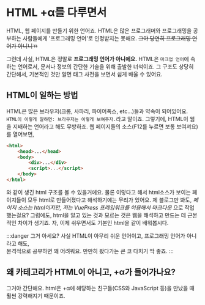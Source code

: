 # HTML +α를 다루면서
HTML, 웹 페이지를 만들기 위한 언어죠. HTML은 많은 프로그래머와 프로그래밍을 공부하는 사람들에게 '프로그래밍 언어'로 인정받지는 못해요. ~~그야 당연히 프로그래밍 언어가 아니니ㄲ~~  
  
그런데 사실, HTML은 정말로 **프로그래밍 언어가 아니에요.** HTML은 `마크업 언어`에 속하는 언어로서, 문서나 정보의 간단한 기술을 위해 출발한 녀석이죠. 그 구조도 상당히 간단해서, 기본적인 것만 알면 태그 사전을 보면서 쉽게 배울 수 있어요.
  
## HTML이 일하는 방법
HTML은 많은 브라우저(크롬, 사파리, 파이어폭스, etc...)들과 약속이 되어있어요. `HTML이 이렇게 말하면: 브라우저는 이렇게 보여주자.`라고 말이죠. 그렇기에, HTML이 웹을 지배하는 언어라고 해도 무방하죠. 웹 페이지들의 소스(F12를 누르면 보통 보여져요)를 열어보면, 
```html
<html>
    <head>...</head>
    <body>
        <div>...</div>
        <script>...</script>
    </body>
</html>
```
와 같이 생긴 html 구조를 볼 수 있을거에요. 물론 이렇다고 해서 html소스가 보이는 페이지들이 모두 html로 만들어졌다고 해석하기에는 무리가 있어요. 제 블로그만 봐도, *페이지 소스는 html이지만, 저는 VuePress 프레임워크를 이용해서 마크다운* 으로 작업했는걸요? 그럼에도, html을 알고 있는 것과 모르는 것은 웹을 해석하고 만드는 데 근본적인 차이가 생기죠. 자, 이제 쉬우면서도 기본인 html을 같이 배워봅시다.  
  
:::danger 그거 아세요?
사실 HTML이 아무리 쉬운 언어이고, 프로그래밍 언어가 아니라고 해도,  
본격적으로 공부하면 꽤 어려워요. 만만히 봤다가는 큰 코 다치기 딱 좋죠.
:::

## 왜 카테고리가 HTML이 아니고, +α가 들어가나요?
그거야 간단해요. html은 +α에 해당하는 친구들(CSS와 JavaScript 등)을 만났을 때 훨씬 강력해지기 때문이죠.  